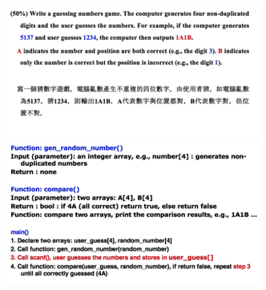 ![Alt text](https://github.com/clive819/YZUEE-Freshman-Programming-Language/blob/master/2016:05:24/P1.png)
![Alt text](https://github.com/clive819/YZUEE-Freshman-Programming-Language/blob/master/2016:05:24/P2.png)
